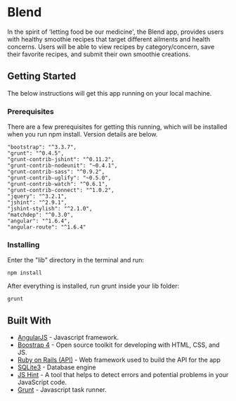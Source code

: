 # Blend

 In the spirit of ‘letting food be our medicine', the Blend app, provides users with healthy smoothie recipes that target different ailments and health concerns. Users will be able to view recipes by category/concern, save their favorite recipes, and submit their own smoothie creations. 


## Getting Started

The below instructions will get this app running on your local machine.

### Prerequisites

There are a few prerequisites for getting this running, which will be installed when you run npm install. Version details are below.

```
"bootstrap": "^3.3.7",
"grunt": "^0.4.5",
"grunt-contrib-jshint": "^0.11.2",
"grunt-contrib-nodeunit": "~0.4.1",
"grunt-contrib-sass": "^0.9.2",
"grunt-contrib-uglify": "~0.5.0",
"grunt-contrib-watch": "^0.6.1",
"grunt-contrib-connect": "^1.0.2",
"jquery": "^3.2.1",
"jshint": "^2.9.1",
"jshint-stylish": "^2.1.0",
"matchdep": "^0.3.0",
"angular": "^1.6.4",
"angular-route": "^1.6.4"
```



### Installing

Enter the "lib" directory in the terminal and run:

```
npm install
```

After everything is installed, run grunt inside your lib folder:

```
grunt
```

## Built With
* [AngularJS](https://angularjs.org/) - Javascript framework.
* [Boostrap 4](https://getboostrap.com) - Open source toolkit for developing with HTML, CSS, and JS.
* [Ruby on Rails (API)](http://rubyonrails.org/) - Web framework used to build the API for the app
* [SQLite3](https://www.sqlite.org/) - Database engine
* [JS Hint](https://jshint.com) - A tool that helps to detect errors and potential problems in your JavaScript code.
* [Grunt](https://gruntjs.com) - Javascript task runner.
